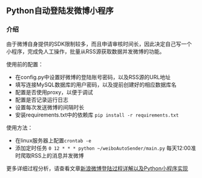 ## Python自动登陆发微博小程序

### 介绍

由于微博自身提供的SDK限制较多，而且申请审核时间长，因此决定自己写一个小程序，完成免人工操作，批量从RSS源获取数据并发微博的功能。

使用前的配置：

+ 在config.py中设置好微博的登陆账号密码，以及RSS源的URL地址
+ 填写连接MySQL数据库的用户密码，以及提前创建好的相应数据库名
+ 配置是否使用proxy，以便于调试
+ 配置是否记录运行日志
+ 设置每次发送微博的间隔时长
+ 安装requirements.txt中的依赖库 `pip install -r requirements.txt`

使用方法：

+ 在linux服务器上配置`crontab -e`
+ 添加定时任务 `0 12 * * * python ~/weiboAutoSender/main.py` 每天12:00准时爬取RSS上的消息并发微博

更多详细过程分析，请查看文章[新浪微博登陆过程详解以及Python小程序实现](https://blog.ssssamaritan.xyz/2019/03/16/%E6%96%B0%E6%B5%AA%E5%BE%AE%E5%8D%9A%E7%99%BB%E9%99%86%E8%BF%87%E7%A8%8B%E8%AF%A6%E8%A7%A3%E4%BB%A5%E5%8F%8APython%E5%B0%8F%E7%A8%8B%E5%BA%8F%E5%AE%9E%E7%8E%B0/)